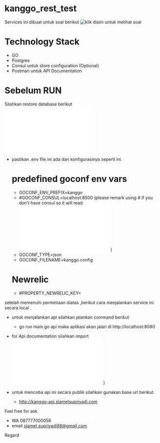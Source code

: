# kanggo_rest_test

Services ini dibuat untuk soal berikut ![klik disini untuk melihat soal](../master/document/SoaltestITBackEnd)

# Technology Stack
-   GO
-   Postgres
-   Consul untuk store configuration (Optional)
-   Postman untuk API Documentation

# Sebelum RUN
Silahkan restore database berikut ![klik untuk download](../master/script/kanggo_db.sql)

-   pastikan .env file ini ada dan konfigurasinya seperti ini.
    # predefined goconf env vars
    - GOCONF_ENV_PREFIX=kanggo
    - #GOCONF_CONSUL=localhost:8500 (please remark using # if you don't have consul so it will read ![this json config](../master/kanggo.config.json))
    - GOCONF_TYPE=json
    - GOCONF_FILENAME=kanggo.config

    # Newrelic
    - #PROPERTY_NEWRELIC_KEY=

setelah memenuhi permintaan diatas ,berikut cara menjalankan service ini secara local .
-   untuk menjalankan api silahkan jalankan command berikut
    -   go run main.go api  maka aplikasi akan jalan di http://localhost:8080
-   for Api documentation silahkan import ![api doc](../master/document/kanggo.postman_collection.json))

-   untuk mencoba api ini secara publik silahkan gunakan base url berikut.
    -   http://kanggo-api.slametsupriyadi.com


Feel free for ask
-   WA 087777000056
-   email slamet.supriyadi88@gmail.com

Regard